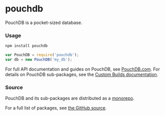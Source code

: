 pouchdb
======

PouchDB is a pocket-sized database.

### Usage

```bash
npm install pouchdb
```

```js
var PouchDB = require('pouchdb');
var db = new PouchDB('my_db');
```

For full API documentation and guides on PouchDB, see [PouchDB.com](http://pouchdb.com/). For details on PouchDB sub-packages, see the [Custom Builds documentation](http://pouchdb.com/custom.html).

### Source

PouchDB and its sub-packages are distributed as a [monorepo](https://github.com/babel/babel/blob/master/doc/design/monorepo.md).

For a full list of packages, see [the GitHub source](https://github.com/pouchdb/pouchdb/tree/master/packages).


